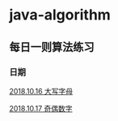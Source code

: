 # java-algorithm

## 每日一则算法练习

### 日期

[2018.10.16 大写字母](https://github.com/aSoloist/java-algorithm/blob/master/doc/10.16/10.16-%E5%A4%A7%E5%86%99%E5%AD%97%E6%AF%8D.md)

[2018.10.17 奇偶数字](https://github.com/aSoloist/java-algorithm/blob/master/doc/10.17/10.17-奇偶数字.md)
